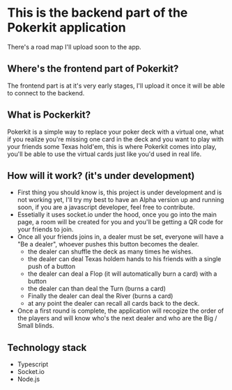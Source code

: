 # This is the backend part of the Pokerkit application
There's a road map I'll upload soon to the app.

## Where's the frontend part of Pokerkit?
The frontend part is at it's very early stages, I'll upload it once it will be able to connect to the backend.

## What is Pockerkit?
Pokerkit is a simple way to replace your poker deck with a virtual one, what if you realize you're missing one card in the deck and you want to play with your friends some Texas hold'em, this is where Pokerkit comes into play, you'll be able to use the virtual cards just like you'd used in real life.

## How will it work? (it's under development)
- First thing you should know is, this project is under development and is not working yet, I'll try my best to have an Alpha version up and running soon, if you are a javascript developer, feel free to contribute.
- Essetially it uses socket.io under the hood, once you go into the main page, a room will be created for you and you'll be getting a QR code for your friends to join.
- Once all your friends joins in, a dealer must be set, everyone will have a "Be a dealer", whoever pushes this button becomes the dealer.
	- the dealer can shuffle the deck as many times he wishes.
	- the dealer can deal Texas holdem hands to his friends with a single push of a button
	- the dealer can deal a Flop (it will automatically burn a card) with a button
	- the dealer can than deal the Turn (burns a card)
	- Finally the dealer can deal the River (burns a card)
	- at any point the dealer can recall all cards back to the deck.
- Once a first round is complete, the application will recogize the order of the players and will know who's the next dealer and who are the Big / Small blinds.
 
 ## Technology stack
  - Typescript
  - Socket.io
  - Node.js